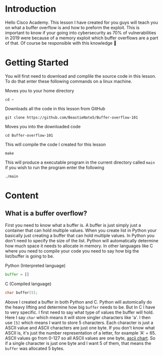 # Introduction
Hello Cisco Academy. This lesson I have created for you guys will teach you on what a buffer overflow is and how to preform the exploit. This is important to know if your going into cybersecurity as 70% of vulnerabilities in 2019 were because of a memory exploit which buffer overflows are a part of that. Of course be responsible with this knowledge 🙏 

# Getting Started
You will first need to download and complile the source code in this lesson. To do that enter these following commands on a linux machine.

Moves you to your home directory
```
cd ~
```
Downloads all the code in this lesson from GitHub
```
git clone https://github.com/BeastieNate5/Buffer-overflow-101
```

Moves you into the downloaded code
```
cd Buffer-overflow-101
```

This will compile the code I created for this lesson
```
make
```
This will produce a executable program in the current directory called `main` if you wish to run the program enter the following
```
./main
```

# Content
## What is a buffer overflow?
First you need to know what a buffer is. A buffer is just simply just a container that can hold multiple values. When you create list in Python your basically just creating a buffer that can hold multiple values. In Python you don't need to specify the size of the list. Python will automatically determine how much space it needs to allocate in memory. In other languages like C where you need to compile your code you need to say how big the list/buffer is going to be.

Python (Interpreted language)
```py
buffer = []
```
C (Compiled language)
```c
char buffer[5];
```
Above I created a buffer in both Python and C. Python will automically do the heavy lifting and determine how big `buffer` needs to be. But In C I have to very specific. I first need to say what type of values the buffer will hold. Here I say `char` which means it will store singler characters like 'a'. I then use `[5]` which means I want to store 5 characters. Each character is just a ASCII value and ASCII characters are just one byte. If you don't know what ASCII is, it's just the number representation of a letter, for example 'A' = 65. ASCII values go from 0-127 so all ASCII values are one byte, [ascii chart](https://www.asciitable.com). So if a single character is just one byte and I want 5 of them, that means the `buffer` was allocated 5 bytes.
